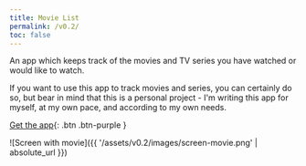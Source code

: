 ```yaml
---
title: Movie List
permalink: /v0.2/
toc: false
---
```


An app which keeps track of the movies and TV series you have watched or would like to watch.

If you want to use this app to track movies and series, you can certainly do so, but bear in mind that this is a
personal project - I'm writing this app for myself, at my own pace, and according to my own needs.

[Get the app](https://github.com/TolikPylypchuk/MovieList/releases){: .btn .btn-purple }

![Screen with movie]({{ '/assets/v0.2/images/screen-movie.png' | absolute_url }})
